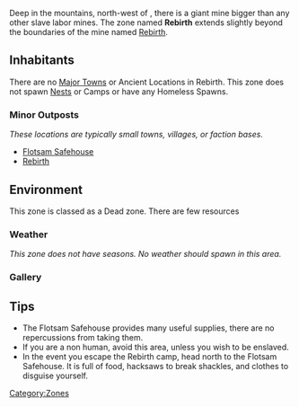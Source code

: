 Deep in the mountains, north-west of [](Blister_Hill.md), there is a giant [](03%20-%20Projects%20&%20Wikis/Kenshi/Kenshi%20Wiki/Kenshi%20Wiki%20Template/The_Holy_Nation.md) mine bigger than any other slave
labor mines. The zone named **Rebirth** extends slightly beyond the
boundaries of the mine named [Rebirth](Rebirth.md "wikilink").

## Inhabitants

There are no [Major Towns](Major_Towns.md "wikilink") or Ancient Locations
in Rebirth. This zone does not spawn [Nests](Nest.md "wikilink") or Camps
or have any Homeless Spawns.

### Minor Outposts

*These locations are typically small towns, villages, or faction bases.*

- [Flotsam Safehouse](Flotsam_Safehouse.md "wikilink")
- [Rebirth](Rebirth.md "wikilink")

## Environment

This zone is classed as a Dead zone. There are few resources

### Weather

*This zone does not have seasons. No weather should spawn in this area.*

### Gallery

## Tips

- The Flotsam Safehouse provides many useful supplies, there are no
  repercussions from taking them.
- If you are a non human, avoid this area, unless you wish to be
  enslaved.
- In the event you escape the Rebirth camp, head north to the Flotsam
  Safehouse. It is full of food, hacksaws to break shackles, and clothes
  to disguise yourself.

[Category:Zones](Category:Zones "wikilink")